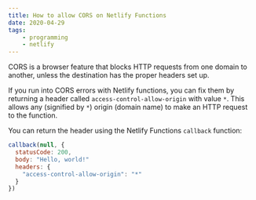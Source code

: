 ```yaml
---
title: How to allow CORS on Netlify Functions
date: 2020-04-29
tags:
    - programming
    - netlify
---
```

CORS is a browser feature that blocks HTTP requests from one domain to another, unless the destination has the proper headers set up.

If you run into CORS errors with Netlify functions, you can fix them by returning a header called `access-control-allow-origin` with value `*`. This allows any (signified by `*`) origin (domain name) to make an HTTP request to the function.

You can return the header using the Netlify Functions `callback` function:

```javascript
callback(null, {
  statusCode: 200,
  body: "Hello, world!"
  headers: {
    "access-control-allow-origin": "*"
  }
})
```
